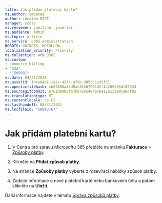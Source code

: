 ```yaml
---
title: Jak přidám platební kartu?
ms.author: cmcatee
author: cmcatee-MSFT
manager: scotv
ms.reviewer: jamitche, jmueller
ms.audience: Admin
ms.topic: article
ms.service: o365-administration
ROBOTS: NOINDEX, NOFOLLOW
localization_priority: Priority
ms.collection: Adm_O365
ms.custom:
- commerce_billing
- "432"
- "1500001"
ms.date: 04/21/2020
ms.assetid: fbce8401-1a2c-4372-af0b-d855c1cd5f31
ms.openlocfilehash: cb89856a33d9ae30b6799132f1b769493df88633
ms.sourcegitcommit: e781da003fb7b878854846cbe12b13b9dca8df92
ms.translationtype: MT
ms.contentlocale: cs-CZ
ms.lasthandoff: 08/31/2021
ms.locfileid: "58843767"
---
```

# <a name="how-do-i-add-a-credit-card"></a>Jak přidám platební kartu?

1. V Centru pro správu Microsoftu 365 přejděte na stránku **Fakturace** \> [Způsoby platby](https://go.microsoft.com/fwlink/p/?linkid=2018806).

2. Klikněte na **Přidat způsob platby**.

3. Na stránce **Způsoby platby** vyberte z rozevírací nabídky způsob platby.

4. Zadejte informace o nové platební kartě nebo bankovním účtu a potom klikněte na **Uložit**.

Další informace najdete v tématu [Správa způsobů platby](https://docs.microsoft.com/microsoft-365/commerce/billing-and-payments/manage-payment-methods).

